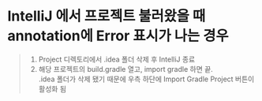 # IntelliJ 에서 프로젝트 불러왔을 때 annotation에 Error 표시가 나는 경우
> 1. Project 디렉토리에서 .idea 폴더 삭제 후 IntelliJ 종료
> 2. 해당 프로젝트의 build.gradle 열고, import gradle 하면 끝.  
> .idea 폴더가 삭제 됐기 때문에 우측 하단에 Import Gradle Project 버튼이 활성화 됨
